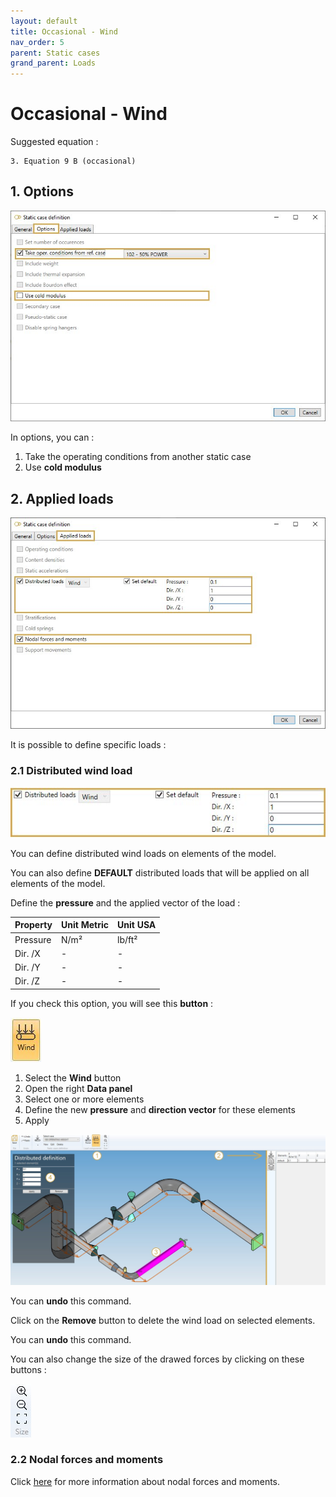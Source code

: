 ```yaml
---
layout: default
title: Occasional - Wind
nav_order: 5
parent: Static cases
grand_parent: Loads
---
```


# Occasional - Wind

Suggested equation :

    3. Equation 9 B (occasional)

## 1. Options

![Image](../../Images/Static19.jpg)

In options, you can :

1. Take the operating conditions from another static case
2. Use **cold modulus**

## 2. Applied loads

![Image](../../Images/Static20.jpg)

It is possible to define specific loads :

### 2.1 Distributed wind load

![Image](../../Images/Static22.jpg)

You can define distributed wind loads on elements of the model.

You can also define **DEFAULT** distributed loads that will be applied on all elements of the model.

Define the **pressure** and the applied vector of the load :

| Property | Unit Metric | Unit USA |
| -------- | ---- | ---- |
| Pressure | N/m² | lb/ft² |
| Dir. /X | - | - |
| Dir. /Y | - | - |
| Dir. /Z | - | - |

If you check this option, you will see this **button** :

![Image](../../Images/Static23.jpg)

1. Select the **Wind** button
2. Open the right **Data panel**
3. Select one or more elements
4. Define the new **pressure** and **direction vector** for these elements
5. Apply

![Image](../../Images/Static21.jpg)

You can **undo** this command.

Click on the **Remove** button to delete the wind load on selected elements.

You can **undo** this command.

You can also change the size of the drawed forces by clicking on these buttons :

![Image](../../Images/Static9.jpg)

### 2.2 Nodal forces and moments

Click [here](https://documentation.metapiping.com/Loads/StaticCases/Operating.html#23-nodal-forces-and-moments) for more information about nodal forces and moments.